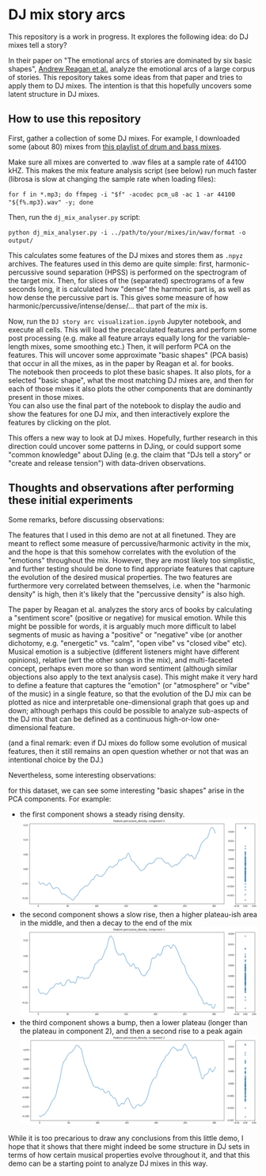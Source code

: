 # DJ mix story arcs

This repository is a work in progress. It explores the following idea: do DJ mixes tell a story?

In their paper on "The emotional arcs of stories are dominated by six basic shapes", [Andrew Reagan et al.](https://epjdatascience.springeropen.com/articles/10.1140/epjds/s13688-016-0093-1) analyze the emotional arcs of a large corpus of stories.
This repository takes some ideas from that paper and tries to apply them to DJ mixes.
The intention is that this hopefully uncovers some latent structure in DJ mixes.

## How to use this repository

First, gather a collection of some DJ mixes. For example, I downloaded some (about 80) mixes from [this playlist of drum and bass mixes](https://soundcloud.com/fabric/sets/drum-bass).  

Make sure all mixes are converted to .wav files at a sample rate of 44100 kHZ. This makes the mix feature analysis script (see below) run much faster (librosa is slow at changing the sample rate when loading files):
```
for f in *.mp3; do ffmpeg -i "$f" -acodec pcm_u8 -ac 1 -ar 44100 "${f%.mp3}.wav" -y; done
```

Then, run the `dj_mix_analyser.py` script: 
```
python dj_mix_analyser.py -i ../path/to/your/mixes/in/wav/format -o output/
```
This calculates some features of the DJ mixes and stores them as `.npyz` archives.
The features used in this demo are quite simple: first, harmonic-percussive sound separation (HPSS) is performed on the spectrogram of the target mix.
Then, for slices of the (separated) spectrograms of a few seconds long, it is calculated how "dense" the harmonic part is, as well as how dense the percussive part is.
This gives some measure of how harmonic/percussive/intense/dense/... that part of the mix is. 


Now, run the `DJ story arc visualization.ipynb` Jupyter notebook, and execute all cells.
This will load the precalculated features and perform some post processing (e.g. make all feature arrays equally long for the variable-length mixes, some smoothing etc.)
Then, it will perform PCA on the features. This will uncover some approximate "basic shapes" (PCA basis) that occur in all the mixes, as in the paper by Reagan et al. for books.  
The notebook then proceeds to plot these basic shapes. It also plots, for a selected "basic shape", what the most matching DJ mixes are, and then for each of those mixes it also plots the other components that are dominantly present in those mixes.  
You can also use the final part of the notebook to display the audio and show the features for one DJ mix, and then interactively explore the features by clicking on the plot.

This offers a new way to look at DJ mixes. Hopefully, further research in this direction could uncover some patterns in DJing, or could support some "common knowledge" about DJing (e.g. the claim that "DJs tell a story" or "create and release tension") with data-driven observations.


## Thoughts and observations after performing these initial experiments

Some remarks, before discussing observations:

The features that I used in this demo are not at all finetuned. They are meant to reflect some measure of percussive/harmonic activity in the mix, and the hope is that this somehow correlates with the evolution of the "emotions" throughout the mix. However, they are most likely too simplistic, and further testing should be done to find appropriate features that capture the evolution of the desired musical properties. 
The two features are furthermore very correlated between themselves, i.e. when the "harmonic density" is high, then it's likely that the "percussive density" is also high.

The paper by Reagan et al. analyzes the story arcs of books by calculating a "sentiment score" (positive or negative) for musical emotion. While this might be possible for words, it is arguably much more difficult to label segments of music as having a "positive" or "negative" vibe (or another dichotomy, e.g. "energetic" vs. "calm", "open vibe" vs "closed vibe" etc).
Musical emotion is a subjective (different listeners might have different opinions), relative (wrt the other songs in the mix), and multi-faceted concept, perhaps even more so than word sentiment (although similar objections also apply to the text analysis case).
This might make it very hard to define a feature that captures the "emotion" (or "atmosphere" or "vibe" of the music) in a single feature, so that the evolution of the DJ mix can be plotted as nice and interpretable one-dimensional graph that goes up and down; although perhaps this could be possible to analyze sub-aspects of the DJ mix that can be defined as a continuous high-or-low one-dimensional feature.

(and a final remark: even if DJ mixes do follow some evolution of musical features, then it still remains an open question whether or not that was an intentional choice by the DJ.)

Nevertheless, some interesting observations:

for this dataset, we can see some interesting "basic shapes" arise in the PCA components. For example:

* the first component shows a steady rising density.
![pca basis 1](doc/img/illustration-pca-1.png)
* the second component shows a slow rise, then a higher plateau-ish area in the middle, and then a decay to the end of the mix
![pca basis 2](doc/img/illustration-pca-2.png)
* the third component shows a bump, then a lower plateau (longer than the plateau in component 2), and then a second rise to a peak again
![pca basis 3](doc/img/illustration-pca-3.png)

While it is too precarious to draw any conclusions from this little demo, I hope that it shows that there might indeed be some structure in DJ sets in terms of how certain musical properties evolve throughout it, and that this demo can be a starting point to analyze DJ mixes in this way.
